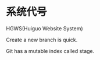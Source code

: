 
# 系统代号
HGWS(Huiguo Website System)


Create a new branch is quick.

Git has a mutable index called stage.
